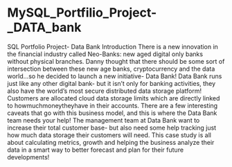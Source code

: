 # MySQL_Portfilio_Project-_DATA_bank

SQL Portfolio Project- Data Bank
 Introduction
 There is a new innovation in the financial industry called Neo-Banks: new aged
 digital only banks without physical branches.
 Danny thought that there should be some sort of intersection between these
 new age banks, cryptocurrency and the data world…so he decided to launch a
 new initiative- Data Bank!
 Data Bank runs just like any other digital bank- but it isn’t only for banking
 activities, they also have the world’s most secure distributed data storage
 platform!
 Customers are allocated cloud data storage limits which are directly linked to
 howmuchmoneytheyhave in their accounts. There are a few interesting
 caveats that go with this business model, and this is where the Data Bank
 team needs your help!
 The management team at Data Bank want to increase their total customer
 base- but also need some help tracking just how much data storage their
 customers will need.
 This case study is all about calculating metrics, growth and helping the
 business analyze their data in a smart way to better forecast and plan for their
 future developments!
